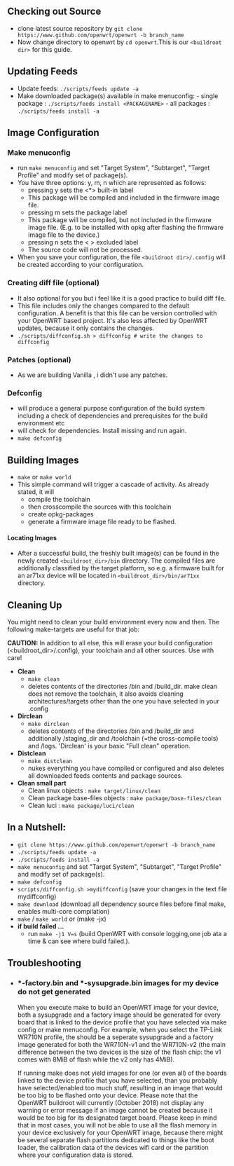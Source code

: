 ## Checking out Source
- clone latest source repository by `git clone https://www.github.com/openwrt/openwrt -b branch_name`
- Now change directory to openwrt by `cd openwrt`.This is our `<buildroot dir>` for this guide.
## Updating Feeds
- Update feeds: `./scripts/feeds update -a`
- Make downloaded package(s) available in make menuconfig:
        - single package : `./scripts/feeds install <PACKAGENAME>`
        - all packages : `./scripts/feeds install -a`

## Image Configuration

### Make menuconfig
- run `make menuconfig` and set "Target System", "Subtarget", "Target Profile" and modify set of package(s).
-  You have three options: y, m, n which are represented as follows:
    - pressing y sets the <*> built-in label
    - This package will be compiled and included in the firmware image file.
    - pressing m sets the <M> package label
    - This package will be compiled, but not included in the firmware image file. (E.g. to be installed with opkg after flashing the firmware image file to the device.)
    - pressing n sets the < > excluded label
    - The source code will not be processed.
- When you save your configuration, the file `<buildroot dir>/.config` will be created according to your configuration. 

### Creating diff file (optional)
- It also optional for you but i feel like it is a good practice to build diff file.
- This file includes only the changes compared to the default configuration. A benefit is that this file can be version controlled with your OpenWRT based project. It's also less affected by OpenWRT updates, because it only contains the changes. 
- `./scripts/diffconfig.sh > diffconfig # write the changes to diffconfig`

### Patches (optional)
- As we are building Vanilla , i didn't use any patches.

### Defconfig
- will produce a general purpose configuration of the build system including a check of dependencies and prerequisites for the build environment etc
- will check for dependencies. Install missing and run again.
- `make defconfig`

## Building Images
- `make` or `make world`
- This simple command will trigger a cascade of activity. As already stated, it will
    - compile the toolchain
    - then crosscompile the sources with this toolchain
    - create opkg-packages
    - generate a firmware image file ready to be flashed.
#### Locating Images
- After a successful build, the freshly built image(s) can be found in the newly created `<buildroot_dir>/bin` directory. The compiled files are additionally classified by the target platform, so e.g. a firmware built for an ar71xx device will be located in `<buildroot_dir>/bin/ar71xx` directory.

## Cleaning Up
You might need to clean your build environment every now and then. The following make-targets are useful for that job:

**CAUTION:** In addition to all else, this will erase your build configuration (<buildroot_dir>/.config), your toolchain and all other sources. Use with care! 

- **Clean**
    - `make clean`
    - deletes contents of the directories /bin and /build_dir. make clean does not remove the toolchain, it also avoids cleaning architectures/targets other than the one you have selected in your .config
- **Dirclean**
    - `make dirclean`
    - deletes contents of the directories /bin and /build_dir and additionally /staging_dir and /toolchain (=the cross-compile tools) and /logs. 'Dirclean' is your basic "Full clean" operation.
- **Distclean**
    - `make distclean`
    - nukes everything you have compiled or configured and also deletes all downloaded feeds contents and package sources.
- **Clean small part**
    - Clean linux objects : `make target/linux/clean`
    - Clean package base-files objects : `make package/base-files/clean`
    - Clean luci : `make package/luci/clean`

## In a Nutshell:
   - `git clone https://www.github.com/openwrt/openwrt -b branch_name`
   - `./scripts/feeds update -a`
   - `./scripts/feeds install -a`
   - `make menuconfig` and set "Target System", "Subtarget", "Target Profile" and modify set of package(s).
   - `make defconfig`
   - `scripts/diffconfig.sh >mydiffconfig` (save your changes in the text file mydiffconfig)
   - `make download` (download all dependency source files before final make, enables multi-core compilation)
   - `make` / `make world` or (make -jx)
   - **if build failed ...**
        - run `make -j1 V=s` (build OpenWRT with console logging,one job ata a time & can see where build failed.).
        
## Troubleshooting
- ### *-factory.bin and *-sysupgrade.bin images for my device do not get generated
  When you execute make to build an OpenWRT image for your device, both a sysupgrade and a factory image should be generated for every board that is linked to the device profile that you have selected via make config or make menuconfig.
  For example, when you select the TP-Link WR710N profile, the should be a seperate sysupgrade and a factory image generated for both the WR710N-v1 and the WR710N-v2 (the main difference between the two devices is the size of the flash chip: the v1 comes with 8MiB of flash while the v2 only has 4MiB).
  
  If running make does not yield images for one (or even all) of the boards linked to the device profile that you have selected, than you probably have selected/enabled too much stuff, resulting in an image that would be too big to be flashed onto your device.
  Please note that the OpenWRT buildroot will currently (October 2018) not display any warning or error message if an image cannot be created because it would be too big for its designated target board.
  Please keep in mind that in most cases, you will not be able to use all the flash memory in your device exclusively for your OpenWRT image, because there might be several separate flash partitions dedicated to things like the boot loader, the calibration data of the devices wifi card or the partition where your configuration data is stored.



